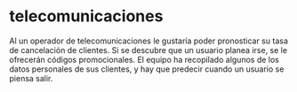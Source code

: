 # telecomunicaciones
Al un operador de telecomunicaciones le gustaría poder pronosticar su tasa de cancelación de clientes. Si se descubre que un usuario planea irse, se le ofrecerán códigos promocionales. El equipo ha recopilado algunos de los datos personales de sus clientes, y hay que predecir cuando un usuario se piensa salir.
